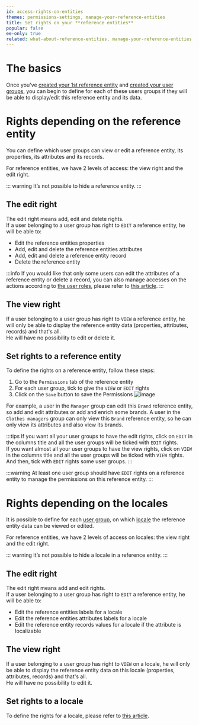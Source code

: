 ```yaml
---
id: access-rights-on-entities
themes: permissions-settings, manage-your-reference-entities
title: Set rights on your **reference entities**
popular: false
ee-only: true
related: what-about-reference-entities, manage-your-reference-entities, build-your-user-groups
---
```


# The basics

Once you've [created your 1st reference entity](manage-your-reference-entities.html) and [created your user groups](build-your-user-groups.html), you can begin to define for each of these users groups if they will be able to display/edit this reference entity and its data.

# Rights depending on the reference entity

You can define which user groups can view or edit a reference entity, its properties, its attributes and its records.

For reference entities, we have 2 levels of access: the view right and the edit right.

::: warning
It’s not possible to hide a reference entity.
:::

## The edit right
The edit right means add, edit and delete rights.  
If a user belonging to a user group has right to `EDIT` a reference entity, he will be able to:
*   Edit the reference entities properties
*   Add, edit and delete the reference entities attributes
*   Add, edit and delete a reference entity record
*   Delete the reference entity

:::info
If you would like that only some users can edit the attributes of a reference entity or delete a record, you can also manage accesses on the actions according to [the user roles](build-your-user-roles.html), please refer to [this article](manage-the-interface-and-actions-accesses.html#rights-on-reference-entities-ee-only).
:::

## The view right
If a user belonging to a user group has right to `VIEW` a reference entity, he will only be able to display the reference entity data (properties, attributes, records) and that's all.  
He will have no possibility to edit or delete it.

## Set rights to a reference entity
To define the rights on a reference entity, follow these steps:
1.  Go to the `Permissions` tab of the reference entity
1.  For each user group, tick to give the `VIEW` or `EDIT` rights
1.  Click on the `Save` button to save the Permissions
![image](../img/ReferenceEntity_Permissions.png)

For example, a user in the `Manager` group can edit this `Brand` reference entity, so add and edit attributes or add and enrich some brands.
A user in the `Clothes managers` group can only view this `Brand` reference entity, so he can only view its attributes and also view its brands.

:::tips
If you want all your user groups to have the edit rights, click on `EDIT` in the columns title and all the user groups will be ticked with `EDIT` rights.  
If you want almost all your user groups to have the view rights, click on `VIEW` in the columns title and all the user groups will be ticked with `VIEW` rights. And then, tick with `EDIT` rights some user groups.
:::

:::warning
At least one user group should have `EDIT` rights on a reference entity to manage the permissions on this reference entity.
:::

# Rights depending on the locales
It is possible to define for each [user group](what-is-a-user-group.html), on which [locale](what-is-a-locale.html) the reference entity data can be viewed or edited.

For reference entities, we have 2 levels of access on locales: the view right and the edit right.

::: warning
It’s not possible to hide a locale in a reference entity.
:::

## The edit right
The edit right means add and edit rights.  
If a user belonging to a user group has right to `EDIT` a reference entity, he will be able to:
*   Edit the reference entities labels for a locale
*   Edit the reference entities attributes labels for a locale
*   Edit the reference entity records values for a locale if the attribute is localizable

## The view right
If a user belonging to a user group has right to `VIEW` on a locale, he will only be able to display the reference entity data on this locale (properties, attributes, records) and that's all.  
He will have no possibility to edit it.

## Set rights to a locale
To define the rights for a locale, please refer to [this article](access-rights-on-products.html#set-rights-to-user-groups).
